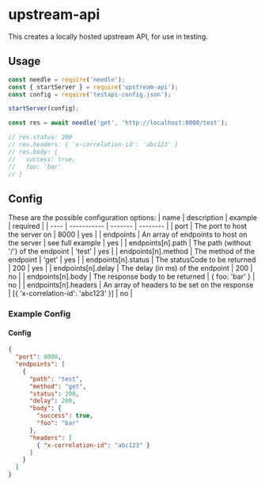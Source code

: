 # upstream-api
This creates a locally hosted upstream API, for use in testing.

## Usage
```js
const needle = require('needle');
const { startServer } = require('upstream-api');
const config = require('testapi-config.json');

startServer(config);

const res = await needle('get', 'http://localhost:8000/test');

// res.status: 200
// res.headers: { 'x-correlation-id': 'abc123' }
// res.body: {
//   success: true,
//   foo: 'bar'
// }
```

## Config
These are the possible configuration options:
| name | description | example | required |
| ---- | ----------- | ------- | -------- |
| port | The port to host the server on | 8000 | yes |
| endpoints | An array of endpoints to host on the server | see full example | yes |
| endpoints[n].path | The path (without '/') of the endpoint | 'test' | yes |
| endpoints[n].method | The method of the endpoint | 'get' | yes |
| endpoints[n].status | The statusCode to be returned | 200 | yes |
| endpoints[n].delay | The delay (in ms) of the endpoint | 200 | no |
| endpoints[n].body | The response body to be returned | { foo: 'bar' } | no |
| endpoints[n].headers | An array of headers to be set on the response | [{ 'x-correlation-id': 'abc123' }] | no |

### Example Config

#### Config
```json
{
  "port": 8000,
  "endpoints": [
    {
      "path": "test",
      "method": "get",
      "status": 200,
      "delay": 200,
      "body": {
        "success": true,
        "foo": "bar"
      },
      "headers": [
        { "x-correlation-id": "abc123" }
      ]
    }
  ]
}
```